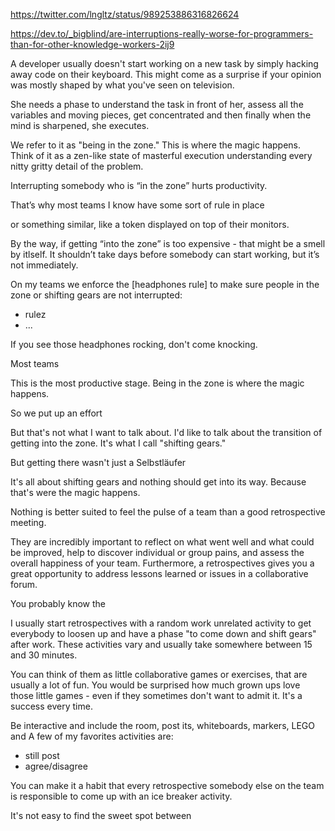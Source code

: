 https://twitter.com/lngltz/status/989253886316826624

https://dev.to/_bigblind/are-interruptions-really-worse-for-programmers-than-for-other-knowledge-workers-2ij9



A developer usually doesn't start working on a new task by simply hacking away code on their keyboard. This might come as a surprise if your opinion was mostly shaped by what you've seen on television.

She needs a phase to understand the task in front of her, assess all the variables and moving pieces, get concentrated and then finally when the mind is sharpened, she executes.

We refer to it as "being in the zone." This is where the magic happens. Think of it as a zen-like state of masterful execution understanding every nitty gritty detail of the problem.

Interrupting somebody who is “in the zone” hurts productivity.

That’s why most teams I know have some sort of rule in place

 or something similar, like a token displayed on top of their monitors.

By the way, if getting “into the zone” is too expensive - that might be a smell by itlself. It shouldn’t take days before somebody can start working, but it’s not immediately.




On my teams we enforce the [headphones rule] to make sure people in the zone or shifting gears are not interrupted:

- rulez
- ...

If you see those headphones rocking, don't come knocking.

Most teams


This is the most productive stage. Being in the zone is where the magic happens.

So we put up an effort


But that's not what I want to talk about. I'd like to talk about the transition of getting into the zone. It's what I call "shifting gears."

But getting there wasn't just a Selbstläufer

It's all about shifting gears and nothing should get into its way. Because that's were the magic happens.


Nothing is better suited to feel the pulse of a team than a good retrospective meeting.

They are incredibly important to reflect on what went well and what could be improved, help to discover individual or group pains, and assess the overall happiness of your team. Furthermore, a retrospectives gives you a great opportunity to address lessons learned or issues in a collaborative forum.

You probably know the

I usually start retrospectives with a random work unrelated activity to get everybody to loosen up and have a phase "to come down and shift gears" after work. These activities vary and usually take somewhere between 15 and 30 minutes.

You can think of them as little collaborative games or exercises, that are usually a lot of fun. You would be surprised how much grown ups love those little games - even if they sometimes don't want to admit it. It's a success every time.

Be interactive and include the room, post its, whiteboards, markers, LEGO and
A few of my favorites activities are:

- still post
- agree/disagree

You can make it a habit that every retrospective somebody else on the team is responsible to come up with an ice breaker activity.

It's not easy to find the sweet spot between

